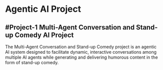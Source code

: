 # Agentic AI Project

## #Project-1 Multi-Agent Conversation and Stand-up Comedy AI Project
The Multi-Agent Conversation and Stand-up Comedy project is an agentic AI system designed to facilitate dynamic, interactive conversations among multiple AI agents while generating and delivering humorous content in the form of stand-up comedy. 
